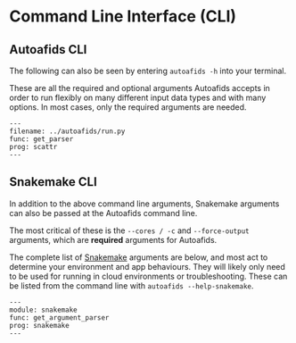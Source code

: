 # Command Line Interface (CLI)

## Autoafids CLI
The following can also be seen by entering `autoafids -h` into your terminal.

These are all the required and optional arguments Autoafids accepts in order to 
run flexibly on many different input data types and with many options. In most 
cases, only the required arguments are needed.

```{argparse}
---
filename: ../autoafids/run.py
func: get_parser
prog: scattr
---
```

## Snakemake CLI
In addition to the above command line arguments, Snakemake arguments can also be
passed at the Autoafids command line.

The most critical of these is the `--cores / -c` and `--force-output` arguments,
which are **required** arguments for Autoafids.

The complete list of [Snakemake](https://snakemake.readthedocs.io/en/stable/) 
arguments are below, and most act to determine your environment and app
behaviours. They will likely only need to be used for running in cloud
environments or troubleshooting. These can be listed from the command line with
`autoafids --help-snakemake`.

```{argparse}
---
module: snakemake
func: get_argument_parser
prog: snakemake
---
```